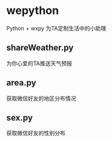 # wepython
Python + wxpy 为TA定制生活中的小助理

## shareWeather.py

为你心爱的TA推送天气预报

## area.py

获取微信好友的地区分布情况

## sex.py

获取微信好友的性别分布
